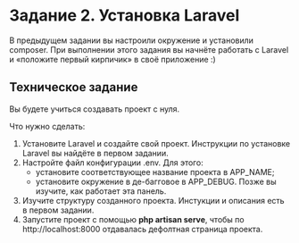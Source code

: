 # Задание 2. Установка Laravel

В предыдущем задании вы настроили окружение и установили composer. При выполнении этого задания вы начнёте работать с Laravel
и «положите первый кирпичик» в своё приложение :)

## Техническое задание

Вы будете учиться создавать проект с нуля.

Что нужно сделать:
1. Установите Laravel и создайте свой проект. Инструкции по установке Laravel вы найдёте в первом задании. 
2. Настройте файл конфигурации .env. Для этого:
    * установите соответствующее название проекта в APP_NAME;
    * установите окружение в де-багговое в APP_DEBUG. Позже вы изучите, как работает эта панель.
3. Изучите структуру созданного проекта. Инстукции и описания есть в первом задании.
4. Запустите проект с помощью **php artisan serve**, чтобы по http://localhost:8000 отдавалась дефолтная страница проекта.
